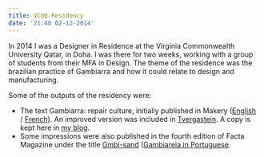 ```yaml
---
title: VCUQ-Residency
date: '21:40 02-12-2014'
---
```


In 2014 I was a Designer in Residence at the Virginia Commonwealth University Qatar, in Doha. I was there for two weeks, working with a group of students from their MFA in Design. The theme of the residence was the brazilian practice of Gambiarra and how it could relate to design and manufacturing.

Some of the outputs of the residency were:

- The text Gambiarra: repair culture, initially published in Makery ([English](https://www.makery.info/en/2015/03/31/gambiarra-la-culture-de-la-reparation/) / [French](https://www.makery.info/2015/03/31/gambiarra-la-culture-de-la-reparation/)). An improved version was included in [Tvergastein](https://www.academia.edu/20808625/Gambiarra_Repair_Culture). A copy is kept here in [my blog](https://is.efeefe.me/stuff/gambiarra-repair-culture).
- Some impressions were also published in the fourth edition of Facta Magazine under the title [Gmbi-sand](https://is.efeefe.me/stuff/gambi-sand) ([Gambiareia in Portuguese](https://transformateria.wordpress.com/2017/11/30/gambiareia/).